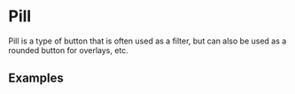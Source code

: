 <script setup>
  import Vue from './vue.md';
  import React from './react.md';
</script>


# Pill


Pill is a type of button that is often used as a filter, but can also be used as a rounded button for overlays, etc.

<components-status react='released' vue='released' />

## Examples

<theme-switcher />

<pill-example />

<tabs-content> 
  <template #usage>
  </template>
  <template #react>
    <react />
  </template>
  <template #vue>
    <vue />
  </template>
  <template #elements>
  </template>
</tabs-content>
